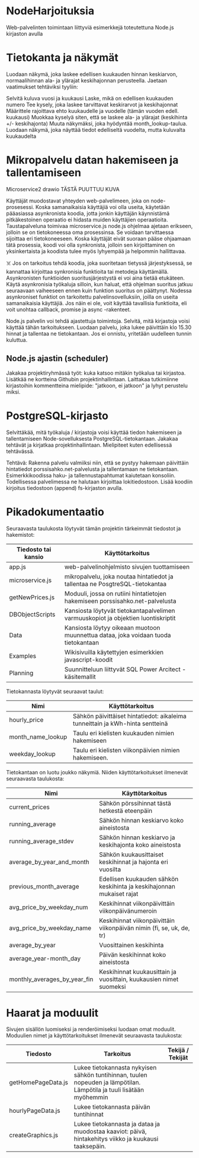 # NodeHarjoituksia
Web-palvelinten toimintaan liittyviä esimerkkejä toteutettuna Node.js kirjaston avulla

# Tietokanta ja näkymät
Luodaan näkymä, joka laskee edellisen kuukauden hinnan keskiarvon, normaalihinnan ala- ja ylärajat keskihajonnan perusteella. Jaetaan vaatimukset tehtäviksi tyyliin:

Selvitä kuluva vuosi ja kuukausi
Laske, mikä on edellisen kuukauden numero
Tee kysely, joka laskee tarvittavat keskirarvot ja keskihajonnat
Määrittele rajoittava ehto kuukaudelle ja vuodelle (tämän vuoden edell. kuukausi)
Muokkaa kyselyä siten, että se laskee ala- ja ylärajat (keskihinta +/- keskihajonta)
Muuta näkymäksi, joka hyödyntää month_lookup-taulua.
Luodaan näkymä, joka näyttää tiedot edelliseltä vuodelta, mutta kuluvalta kuukaudelta

# Mikropalvelu datan hakemiseen ja tallentamiseen
Microservice2 drawio TÄSTÄ PUUTTUU KUVA

Käyttäjät muodostavat yhteyden web-palvelimeen, joka on node-prosesessi. Koska samanaikaisia käyttäjiä voi olla useita, käytetään pääasiassa asynkronista koodia, jotta jonkin käyttäjän käynnistämä pitkäkestoinen operaatio ei hidasta muiden käyttäjien operaatioita. Taustapalveluna toimivaa microservice.js node.js ohjelmaa ajetaan erikseen, jolloin se on tietokoneessa oma prosessinsa. Se voidaan tarvittaessa sijoittaa eri tietokoneeseen. Koska käyttäjät eivät suoraan pääse ohjaamaan tätä prosessia, koodi voi olla synkronista, jolloin sen kirjoittaminen on yksinkertaista ja koodista tulee myös lyhyempää ja helpommin hallittavaa.

☠️ Jos on tarkoitus tehdä koodia, joka suoritetaan tietyssä järjestyksessä, se kannattaa kirjoittaa synkronisia funktioita tai metodeja käyttämällä. Asynkronisten funktioiden suoritusjärjestystä ei voi aina tietää etukäteen. Käytä asynkronisia työkaluja silloin, kun haluat, että ohjelman suoritus jatkuu seuraavaan vaiheeseen ennen kuin funktion suoritus on päättynyt. Nodessa asynkroniset funktiot on tarkoitettu palvelinsovelluksiin, joilla on useita samanaikaisia käyttäjiä. Jos näin ei ole, voit käyttää tavallisia funktioita, eli voit unohtaa callback, promise ja async -rakenteet.

Node.js palvelin voi tehdä ajastettuja toimintoja. Selvitä, mitä kirjastoja voisi käyttää tähän tarkoitukseen. Luodaan palvelu, joka lukee päivittäin klo 15.30 hinnat ja tallentaa ne tietokantaan. Jos ei onnistu, yritetään uudelleen tunnin kuluttua.

## Node.js ajastin (scheduler)
Jakakaa projektiryhmässä työt: kuka katsoo mitäkin työkalua tai kirjastoa. Lisätkää ne kortteina Githubin projektinhallintaan. Laittakaa tutkimiinne kirjastoihin kommentteina mielipide: "jatkoon, ei jatkoon" ja lyhyt perustelu miksi.

# PostgreSQL-kirjasto
Selvittäkää, mitä työkaluja / kirjastoja voisi käyttää tiedon hakemiseen ja tallentamiseen Node-sovelluksesta PostgreSQL-tietokantaan. Jakakaa tehtävät ja kirjatkaa projektinhallintaan. Mielipiteet kuten edellisessä tehtävässä.

Tehtävä: Rakenna palvelu valmiiksi niin, että se pystyy hakemaan päivittäin hintatiedot porssisahko.net-palvelusta ja tallentamaan ne tietokantaan. Esimerkkikoodissa haku- ja tallennustapahtumat kaiutetaan konsoliin. Todellisessa palvelimessa ne halutaan kirjoittaa lokitiedostoon. Lisää koodiin kirjoitus tiedostoon (append) fs-kirjaston avulla.

# Pikadokumentaatio
Seuraavasta taulukosta löytyvät tämän projektin tärkeimmät tiedostot ja hakemistot:

| Tiedosto tai kansio |	Käyttötarkoitus |
|---|---|
app.js	| web-palvelinohjelmisto sivujen tuottamiseen
microservice.js	| mikropalvelu, joka noutaa hintatiedot ja tallentaa ne PosgtreSQL-tietokantaa
getNewPrices.js	| Moduuli, jossa on rutiini hintatietojen hakemiseen porssisahko.net-palvelusta
DBObjectScripts	| Kansiosta löytyvät tietokantapalvelimen varmuuskopiot ja objektien luontiskriptit
Data	| Kansiosta löytyy oikeaan muotoon muunnettua dataa, joka voidaan tuoda tietokantaan
Examples	| Wikisivuilla käytettyjen esimerkkien javascript-koodit
Planning	| Suunnitteluun liittyvät SQL Power Arcitect -käsitemallit
Tietokannasta löytyvät seuraavat taulut:

| Nimi	| Käyttötarkoitus |
|---|---|
hourly_price	| Sähkön päivittäiset hintatiedot: aikaleima tunneittain ja kWh-hinta sentteinä
month_name_lookup	| Taulu eri kielisten kuukauden nimien hakemiseen
weekday_lookup	| Taulu eri kielisten viikonpäivien nimien hakemiseen.
Tietokantaan on luotu joukko näkymiä. Niiden käyttötarkoitukset ilmenevät seuraavasta taulukosta:

| Nimi	| Käyttötarkoitus |
|---|---|
current_prices |	Sähkön pörssihinnat tästä hetkestä eteenpäin
running_average	| Sähkön hinnan keskiarvo koko aineistosta
running_average_stdev	| Sähkön hinnan keskiarvo ja keskihajonta koko aineistosta
average_by_year_and_month	| Sähkön kuukausittaiset keskihinnat ja hajonta eri vuosilta
previous_month_average	| Edellisen kuukauden sähkön keskihinta ja keskihajonnan mukaiset rajat
avg_price_by_weekday_num	| Keskihinnat viikonpäivittäin viikonpäivänumeroin
avg_price_by_weekday_name	| Keskihinnat viikonpäivittäin viikonpäivän nimin (fi, se, uk, de, tr)
average_by_year	| Vuosittainen keskihinta
average_year-month_day	| Päivän keskihinnat koko aineistosta
monthly_averages_by_year_fin	| Keskihinnat kuukausittain ja vuosittain, kuukausien nimet suomeksi

# Haarat ja moduulit
Sivujen sisällön luomiseksi ja renderöimiseksi luodaan omat moduulit. Moduulien nimet ja käyttötarkoitukset ilmenevät seuraavasta taulukosta: 

| Tiedosto | Tarkoitus | Tekijä / Tekijät |
|---|---|---|
getHomePageData.js | Lukee tietokannasta nykyisen sähkön tuntihinnan, tuulen nopeuden ja lämpötilan. Lämpötila ja tuuli lisätään myöhemmin
hourlyPageData.js | Lukee tietokannasta päivän tuntihinnat
createGraphics.js | Lukee tietokannasta ja dataa ja muodostaa kaaviot: päivä, hintakehitys viikko ja kuukausi taaksepäin. 
